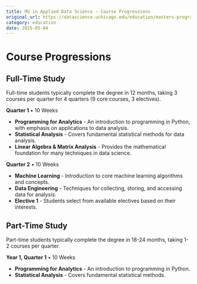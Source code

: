 ```yaml
---
title: MS in Applied Data Science – Course Progressions
original_url: https://datascience.uchicago.edu/education/masters-programs/ms-in-applied-data-science/course-progressions
category: education
date: 2025-05-04
---
```


# Course Progressions

## Full-Time Study

Full-time students typically complete the degree in 12 months, taking 3 courses per quarter for 4 quarters (9 core courses, 3 electives).

**Quarter 1** • 10 Weeks

* **Programming for Analytics** - An introduction to programming in Python, with emphasis on applications to data analysis.
* **Statistical Analysis** - Covers fundamental statistical methods for data analysis.
* **Linear Algebra & Matrix Analysis** - Provides the mathematical foundation for many techniques in data science.

**Quarter 2** • 10 Weeks

* **Machine Learning** - Introduction to core machine learning algorithms and concepts.
* **Data Engineering** - Techniques for collecting, storing, and accessing data for analysis.
* **Elective 1** - Students select from available electives based on their interests.

## Part-Time Study

Part-time students typically complete the degree in 18-24 months, taking 1-2 courses per quarter.

**Year 1, Quarter 1** • 10 Weeks

* **Programming for Analytics** - An introduction to programming in Python.
* **Statistical Analysis** - Covers fundamental statistical methods.
